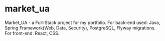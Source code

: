# market_ua
Market_UA - a Full-Stack project for my portfolio. For back-end used: Java, Spring Framework(Web, Data, Security), PostgreSQL, Flyway migrations. For front-end: React, CSS.

